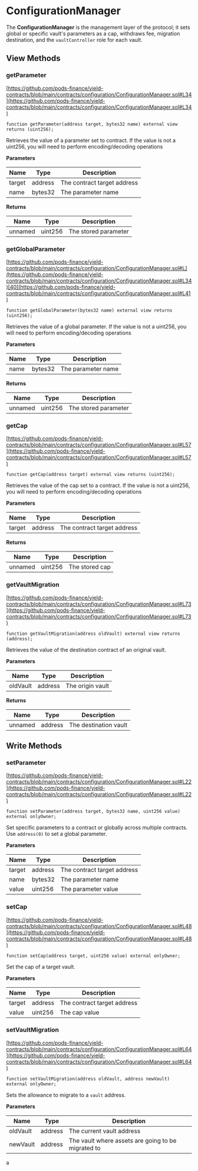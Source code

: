 # ConfigurationManager

The **ConfigurationManager** is the management layer of the protocol; it sets global or specific vault's parameters as a cap, withdraws fee, migration destination, and the `vaultController` role for each vault.

## View Methods

### getParameter

[https://github.com/pods-finance/yield-contracts/blob/main/contracts/configuration/ConfigurationManager.sol#L34](https://github.com/pods-finance/yield-contracts/blob/main/contracts/configuration/ConfigurationManager.sol#L34)

```solidity
function getParameter(address target, bytes32 name) external view returns (uint256);
```

Retrieves the value of a parameter set to contract. If the value is not a uint256, you will need to perform encoding/decoding operations

**Parameters**

| Name   | Type    | Description                 |
| ------ | ------- | --------------------------- |
| target | address | The contract target address |
| name   | bytes32 | The parameter name          |

**Returns**

| Name    | Type    | Description          |
| ------- | ------- | -------------------- |
| unnamed | uint256 | The stored parameter |

### getGlobalParameter

[https://github.com/pods-finance/yield-contracts/blob/main/contracts/configuration/ConfigurationManager.sol#L](https://github.com/pods-finance/yield-contracts/blob/main/contracts/configuration/ConfigurationManager.sol#L34)[40](https://github.com/pods-finance/yield-contracts/blob/main/contracts/configuration/ConfigurationManager.sol#L41)

```solidity
function getGlobalParameter(bytes32 name) external view returns (uint256);
```

Retrieves the value of a global parameter. If the value is not a uint256, you will need to perform encoding/decoding operations

**Parameters**

| Name | Type    | Description        |
| ---- | ------- | ------------------ |
| name | bytes32 | The parameter name |

**Returns**

| Name    | Type    | Description          |
| ------- | ------- | -------------------- |
| unnamed | uint256 | The stored parameter |

### getCap

[https://github.com/pods-finance/yield-contracts/blob/main/contracts/configuration/ConfigurationManager.sol#L57](https://github.com/pods-finance/yield-contracts/blob/main/contracts/configuration/ConfigurationManager.sol#L57)

```solidity
function getCap(address target) external view returns (uint256);
```

Retrieves the value of the cap set to a contract. If the value is not a uint256, you will need to perform encoding/decoding operations

**Parameters**

| Name   | Type    | Description                 |
| ------ | ------- | --------------------------- |
| target | address | The contract target address |

**Returns**

| Name    | Type    | Description    |
| ------- | ------- | -------------- |
| unnamed | uint256 | The stored cap |

### getVaultMigration

[https://github.com/pods-finance/yield-contracts/blob/main/contracts/configuration/ConfigurationManager.sol#L73](https://github.com/pods-finance/yield-contracts/blob/main/contracts/configuration/ConfigurationManager.sol#L73)

```solidity
function getVaultMigration(address oldVault) external view returns (address);
```

Retrieves the value of the destination contract of an original vault.

**Parameters**

| Name     | Type    | Description      |
| -------- | ------- | ---------------- |
| oldVault | address | The origin vault |

**Returns**

| Name    | Type    | Description           |
| ------- | ------- | --------------------- |
| unnamed | address | The destination vault |

## Write Methods

### setParameter

[https://github.com/pods-finance/yield-contracts/blob/main/contracts/configuration/ConfigurationManager.sol#L22](https://github.com/pods-finance/yield-contracts/blob/main/contracts/configuration/ConfigurationManager.sol#L22)

```solidity
function setParameter(address target, bytes32 name, uint256 value) external onlyOwner;
```

Set specific parameters to a contract or globally across multiple contracts. Use `address(0)` to set a global parameter.

**Parameters**

| Name   | Type    | Description                 |
| ------ | ------- | --------------------------- |
| target | address | The contract target address |
| name   | bytes32 | The parameter name          |
| value  | uint256 | The parameter value         |

### setCap

[https://github.com/pods-finance/yield-contracts/blob/main/contracts/configuration/ConfigurationManager.sol#L48](https://github.com/pods-finance/yield-contracts/blob/main/contracts/configuration/ConfigurationManager.sol#L48)

```solidity
function setCap(address target, uint256 value) external onlyOwner;
```

Set the cap of a target vault.

**Parameters**

| Name   | Type    | Description                 |
| ------ | ------- | --------------------------- |
| target | address | The contract target address |
| value  | uint256 | The cap value               |

### setVaultMigration

[https://github.com/pods-finance/yield-contracts/blob/main/contracts/configuration/ConfigurationManager.sol#L64](https://github.com/pods-finance/yield-contracts/blob/main/contracts/configuration/ConfigurationManager.sol#L64)

```solidity
function setVaultMigration(address oldVault, address newVault) external onlyOwner;
```

Sets the allowance to migrate to a `vault` address.

**Parameters**

| Name     | Type    | Description                                        |
| -------- | ------- | -------------------------------------------------- |
| oldVault | address | The current vault address                          |
| newVault | address | The vault where assets are going to be migrated to |



a





